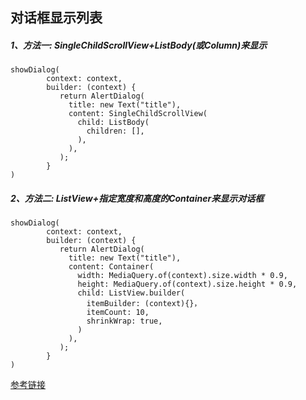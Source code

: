 对话框显示列表
-----
##### 1、方法一: SingleChildScrollView+ListBody(或Column)来显示
```
showDialog(
        context: context,
        builder: (context) {
           return AlertDialog(
             title: new Text("title"),
             content: SingleChildScrollView(
               child: ListBody(
                 children: [],
               ),
             ),
           );
        }
)
```

##### 2、方法二: ListView+指定宽度和高度的Container来显示对话框
```
showDialog(
        context: context,
        builder: (context) {
           return AlertDialog(
             title: new Text("title"),
             content: Container(
               width: MediaQuery.of(context).size.width * 0.9,
               height: MediaQuery.of(context).size.height * 0.9,
               child: ListView.builder(
                 itemBuilder: (context){}，
                 itemCount: 10,
                 shrinkWrap: true,
               )
             ),
           );
        }
)
```
[参考链接](https://www.jianshu.com/p/8f81c98f08dd)
